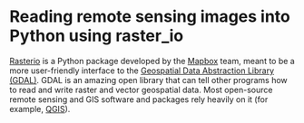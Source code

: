 # Reading remote sensing images into Python using raster_io

[Rasterio](https://mapbox.github.io/rasterio/index.html) is a Python package developed by the [Mapbox](https://www.mapbox.com/) team, meant to be a more user-friendly interface to the [Geospatial Data Abstraction Library (GDAL)](http://www.gdal.org/). GDAL is an amazing open library that can tell other programs how to read and write raster and vector geospatial data. Most open-source remote sensing and GIS software and packages rely heavily on it (for example, [QGIS](www.qgis.org)).
